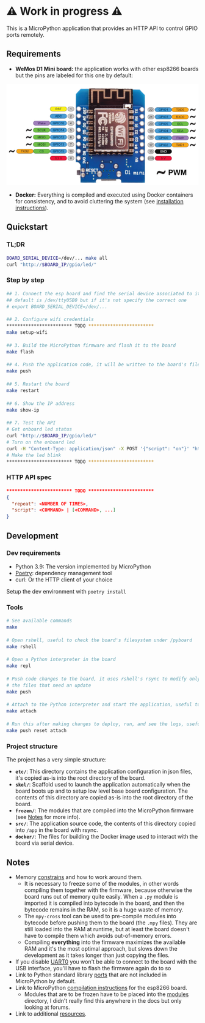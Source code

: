 # ⚠️ Work in progress ⚠️

This is a MicroPython application that provides an HTTP API to control GPIO ports remotely.

## Requirements

- **WeMos D1 Mini board:** the application works with other esp8266 boards but the pins are labeled for this one by default:

![Board pinout](doc/wemosd1.webp)

- **Docker:** Everything is compiled and executed using Docker containers for consistency, and to avoid cluttering the system (see [installation instructions](https://docs.docker.com/get-docker/)).

## Quickstart

### TL;DR

```bash
BOARD_SERIAL_DEVICE=/dev/... make all
curl "http://$BOARD_IP/gpio/led/"
```

### Step by step

```bash
## 1. Connect the esp board and find the serial device associated to it, the
## default is /dev/ttyUSB0 but if it's not specify the correct one
# export BOARD_SERIAL_DEVICE=/dev/...

## 2. Configure wifi credentials
************************ TODO ************************
make setup-wifi

## 3. Build the MicroPython firmware and flash it to the board
make flash

## 4. Push the application code, it will be written to the board's filesystem
make push

## 5. Restart the board
make restart

## 6. Show the IP address
make show-ip

## 7. Test the API
# Get onboard led status
curl "http://$BOARD_IP/gpio/led/"
# Turn on the onboard led
curl -H "Content-Type: application/json" -X POST '{"script": "on"}' "http://$ESP_BOARD_IP/gpio/led/"
# Make the led blink
************************ TODO ************************
```

### HTTP API spec

```json
************************ TODO ************************
{
  "repeat": <NUMBER OF TIMES>,
  "script": <COMMAND> | [<COMMAND>, ...]
}
```

## Development

### Dev requirements

- Python 3.9: The version implemented by MicroPython
- [Poetry](https://python-poetry.org/docs/#installation): dependency management tool
- curl: Or the HTTP client of your choice

Setup the dev environment with `poetry install`

### Tools

```bash
# See available commands
make

# Open rshell, useful to check the board's filesystem under /pyboard
make rshell

# Open a Python interpreter in the board
make repl

# Push code changes to the board, it uses rshell's rsync to modify only
# the files that need an update
make push

# Attach to the Python interpreter and start the application, useful to see logs
make attach

# Run this after making changes to deploy, run, and see the logs, useful for debugging
make push reset attach
```

### Project structure

The project has a very simple structure:

- **`etc/`**: This directory contains the application configuration in json files, it's copied as-is into the root directory of the board.
- **`skel/`**: Scaffold used to launch the application automatically when the board boots up and to setup low level base board configuration. The contents of this directory are copied as-is into the root directory of the board.
- **`frozen/`**: The modules that are compiled into the MicroPython firmware (see [Notes](#notes) for more info).
- **`src/`**: The application source code, the contents of this directory copied into `/app` in the board with rsync.
- **`docker/`**: The files for building the Docker image used to interact with the board via serial device.

## Notes

- Memory [constrains](http://hinch.me.uk/html/reference/constrained.html) and how to work around them.
  - It is necessary to freeze some of the modules, in other words compiling them together with the firmware, because otherwise the board runs out of memory quite easily. When a `.py` module is imported it is compiled into bytecode in the board, and then the bytecode remains in the RAM, so it is a huge waste of memory.
  - The `mpy-cross` tool can be used to pre-compile modules into bytecode before pushing them to the board (the `.mpy` files). They are still loaded into the RAM at runtime, but at least the board doesn't have to compile them which avoids out-of-memory errors.
  - Compiling **everything** into the firmware maximizes the available RAM and it's the most optimal approach, but slows down the development as it takes longer than just copying the files.
- If you disable [UART0](https://docs.micropython.org/en/latest/esp8266/quickref.html#uart-serial-bus) you won't be able to connect to the board with the USB interface, you'll have to flash the firmware again do to so
- Link to Python standard library [ports](https://github.com/micropython/micropython-lib/tree/master/python-stdlib) that are not included in MicroPython by default.
- Link to MicroPython [compilation instructions](https://github.com/micropython/micropython/tree/master/ports/esp8266#build-instructions) for the esp8266 board.
  - Modules that are to be frozen have to be placed into the [modules](https://github.com/micropython/micropython/tree/master/ports/esp8266/modules) directory, I didn't really find this anywhere in the docs but only looking at forums.
- Link to additional [resources](https://github.com/peterhinch/micropython-samples/blob/master/README.md).
